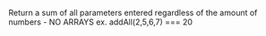 Return a sum of all parameters entered regardless of the amount of numbers - NO ARRAYS
ex. addAll(2,5,6,7) === 20
